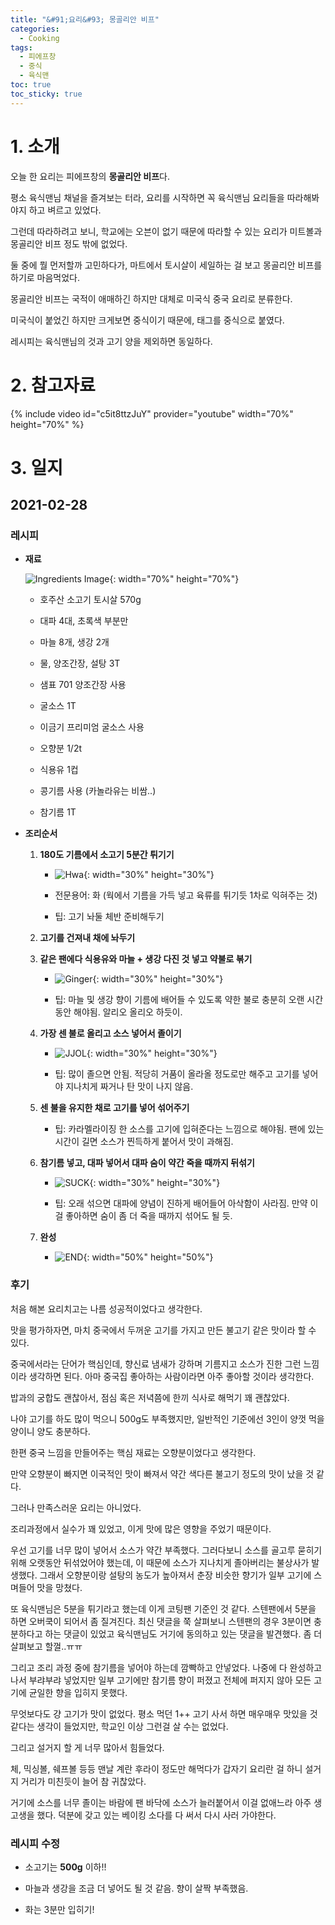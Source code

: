 ```yaml
---
title: "&#91;요리&#93; 몽골리안 비프"
categories:
  - Cooking
tags:
  - 피에프창
  - 중식
  - 육식맨
toc: true
toc_sticky: true
---
```


# 1. 소개

오늘 한 요리는 피에프창의 **몽골리안 비프**다.

평소 육식맨님 채널을 즐겨보는 터라, 요리를 시작하면 꼭 육식맨님 요리들을 따라해봐야지 하고 벼르고 있었다.

그런데 따라하려고 보니, 학교에는 오븐이 없기 때문에 따라할 수 있는 요리가 미트볼과 몽골리안 비프 정도 밖에 없었다.

둘 중에 뭘 먼저할까 고민하다가, 마트에서 토시살이 세일하는 걸 보고 몽골리안 비프를 하기로 마음먹었다.

몽골리안 비프는 국적이 애매하긴 하지만 대체로 미국식 중국 요리로 분류한다.

미국식이 붙었긴 하지만 크게보면 중식이기 때문에, 태그를 중식으로 붙였다.

레시피는 육식맨님의 것과 고기 양을 제외하면 동일하다.

# 2. 참고자료

{% include video id="c5it8ttzJuY" provider="youtube" width="70%" height="70%" %}

# 3. 일지

## 2021-02-28

### 레시피

- **재료**

   ![Ingredients Image][I_1]{: width="70%" height="70%"}

   - 호주산 소고기 토시살 570g 

   - 대파 4대, 초록색 부분만

   - 마늘 8개, 생강 2개

   - 물, 양조간장, 설탕 3T
   - 샘표 701 양조간장 사용

   - 굴소스 1T
   - 이금기 프리미엄 굴소스 사용

   - 오향분 1/2t

   - 식용유 1컵
   - 콩기름 사용 (카놀라유는 비쌈..)

   - 참기름 1T

- **조리순서**

   1. **180도 기름에서 소고기 5분간 튀기기**
      
      - ![Hwa][I_2]{: width="30%" height="30%"}

      - 전문용어: 화 (웍에서 기름을 가득 넣고 육류를 튀기듯 1차로 익혀주는 것)
      
      - 팁: 고기 놔둘 체반 준비해두기

   2. **고기를 건져내 채에 놔두기**
      
   3. **같은 팬에다 식용유와 마늘 + 생강 다진 것 넣고 약불로 볶기**
      
      - ![Ginger][I_3]{: width="30%" height="30%"}

      - 팁: 마늘 및 생강 향이 기름에 배어들 수 있도록 약한 불로 충분히 오랜 시간동안 해야됨. 알리오 올리오 하듯이.

   4. **가장 센 불로 올리고 소스 넣어서 졸이기**
      
      - ![JJOL][I_4]{: width="30%" height="30%"}
      
      - 팁: 많이 졸으면 안됨. 적당히 거품이 올라올 정도로만 해주고 고기를 넣어야 지나치게 짜거나 탄 맛이 나지 않음.

   5. **센 불을 유지한 채로 고기를 넣어 섞어주기**
      
      - 팁: 카라멜라이징 한 소스를 고기에 입혀준다는 느낌으로 해야됨. 팬에 있는 시간이 길면 소스가 찐득하게 붙어서 맛이 과해짐.

   6. **참기름 넣고, 대파 넣어서 대파 숨이 약간 죽을 때까지 뒤섞기**
      
      -  ![SUCK][I_5]{: width="30%" height="30%"}
      
      - 팁: 오래 섞으면 대파에 양념이 진하게 배어들어 아삭함이 사라짐. 만약 이걸 좋아하면 숨이 좀 더 죽을 때까지 섞어도 될 듯.

   7. **완성**

      -  ![END][I_6]{: width="50%" height="50%"}

### 후기

처음 해본 요리치고는 나름 성공적이었다고 생각한다.

맛을 평가하자면, 마치 중국에서 두꺼운 고기를 가지고 만든 불고기 같은 맛이라 할 수 있다.

중국에서라는 단어가 핵심인데, 향신료 냄새가 강하며 기름지고 소스가 진한 그런 느낌이라 생각하면 된다. 아마 중국집 좋아하는 사람이라면 아주 좋아할 것이라 생각한다.

밥과의 궁합도 괜찮아서, 점심 혹은 저녁쯤에 한끼 식사로 해먹기 꽤 괜찮았다.

나야 고기를 하도 많이 먹으니 500g도 부족했지만, 일반적인 기준에선 3인이 양껏 먹을 양이니 양도 충분하다.

한편 중국 느낌을 만들어주는 핵심 재료는 오향분이었다고 생각한다.

만약 오향분이 빠지면 이국적인 맛이 빠져서 약간 색다른 불고기 정도의 맛이 났을 것 같다.

그러나 만족스러운 요리는 아니었다.

조리과정에서 실수가 꽤 있었고, 이게 맛에 많은 영향을 주었기 때문이다.

우선 고기를 너무 많이 넣어서 소스가 약간 부족했다. 그러다보니 소스를 골고루 묻히기 위해 오랫동안 뒤섞었어야 했는데, 이 때문에 소스가 지나치게 졸아버리는 불상사가 발생했다. 그래서 오향분이랑 설탕의 농도가 높아져서 춘장 비슷한 향기가 일부 고기에 스며들어 맛을 망쳤다.

또 육식맨님은 5분을 튀기라고 했는데 이게 코팅팬 기준인 것 같다. 스텐팬에서 5분을 하면 오버쿡이 되어서 좀 질겨진다. 최신 댓글을 쭉 살펴보니 스텐팬의 경우 3분이면 충분하다고 하는 댓글이 있었고 육식맨님도 거기에 동의하고 있는 댓글을 발견했다. 좀 더 살펴보고 할껄..ㅠㅠ

그리고 조리 과정 중에 참기름을 넣어야 하는데 깜빡하고 안넣었다. 나중에 다 완성하고 나서 부랴부랴 넣었지만 일부 고기에만 참기름 향이 퍼졌고 전체에 퍼지지 않아 모든 고기에 균일한 향을 입히지 못했다.

무엇보다도 걍 고기가 맛이 없었다. 평소 먹던 1++ 고기 사서 하면 매우매우 맛있을 것 같다는 생각이 들었지만, 학교인 이상 그런걸 살 수는 없었다.

그리고 설거지 할 게 너무 많아서 힘들었다.

체, 믹싱볼, 쉐프볼 등등 맨날 계란 후라이 정도만 해먹다가 갑자기 요리란 걸 하니 설거지 거리가 미친듯이 늘어 참 귀찮았다.

거기에 소스를 너무 졸이는 바람에 팬 바닥에 소스가 늘러붙어서 이걸 없애느라 아주 생고생을 했다. 덕분에 갖고 있는 베이킹 소다를 다 써서 다시 사러 가야한다.

### 레시피 수정

- 소고기는 **500g** 이하!!

- 마늘과 생강을 조금 더 넣어도 될 것 같음. 향이 살짝 부족했음.

- 화는 3분만 입히기! 

[I_1]: /assets/cook/mongo/6.jpg
[I_2]: /assets/cook/mongo/1.jpg
[I_3]: /assets/cook/mongo/2.jpg
[I_4]: /assets/cook/mongo/3.jpg
[I_5]: /assets/cook/mongo/4.jpg
[I_6]: /assets/cook/mongo/5.jpg